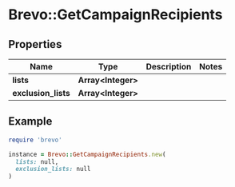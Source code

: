 # Brevo::GetCampaignRecipients

## Properties

| Name | Type | Description | Notes |
| ---- | ---- | ----------- | ----- |
| **lists** | **Array&lt;Integer&gt;** |  |  |
| **exclusion_lists** | **Array&lt;Integer&gt;** |  |  |

## Example

```ruby
require 'brevo'

instance = Brevo::GetCampaignRecipients.new(
  lists: null,
  exclusion_lists: null
)
```

